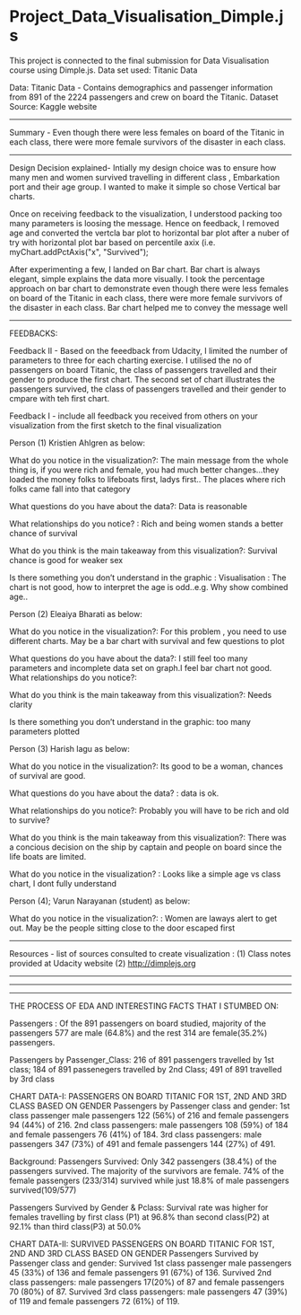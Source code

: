 # Project_Data_Visualisation_Dimple.js
 This project is connected to the final submission for Data Visualisation course using Dimple.js. Data set used: Titanic Data

Data: Titanic Data  - Contains demographics and passenger information from 891 of the 2224 passengers and crew on board the Titanic. Dataset Source: Kaggle website

--------------------------------------------------------------------------------------------------------------------------------------
Summary -
Even though there were less females on board of the Titanic in each class, there were more female survivors of the disaster in each class.

--------------------------------------------------------------------------------------------------------------------------------------
Design Decision explained- 
Intially my design choice was to ensure how many men and women survived travelling in different class , Embarkation port and their age group. I wanted to make it simple so chose Vertical bar charts.

Once on receiving feedback to the visualization, I understood packing too many parameters is loosing the message. Hence on feedback, I removed age and converted the vertcla bar plot to horizontal bar plot after a nuber of try with horizontal plot bar based on percentile axix (i.e. myChart.addPctAxis("x", "Survived");

After experimenting a few, I landed on Bar chart. Bar chart is always elegant, simple explains the data more visually. I took the percentage approach on bar chart to demonstrate even though there were less females on board of the Titanic in each class, there were more female survivors of the disaster in each class. Bar chart helped me to convey the message well

--------------------------------------------------------------------------------------------------------------------------------------

FEEDBACKS:

Feedback II -
Based on the feeedback from Udacity, I limited the number of parameters to three for each charting exercise.  I utilised the no of passengers on board Titanic, the class of passengers travelled and their gender to  produce the first chart. The second set of chart illustrates the passengers survived,  the class of passengers travelled and their gender to cmpare with teh first chart.


Feedback I - include all feedback you received from others on your visualization from the first sketch to the final visualization

Person (1) Kristien Ahlgren as below:

What do you notice in the visualization?: 
  The main message from the whole thing is, if you were rich and female, you had much better changes...they loaded the money folks to lifeboats first, ladys first.. The places where rich folks came fall into that category
  
What questions do you have about the data?: 
  Data is reasonable
  
What relationships do you notice? : 
 Rich and being women stands a better chance of survival
 
What do you think is the main takeaway from this visualization?: 
 Survival chance is good for weaker sex
 
Is there something you don’t understand in the graphic : 
 Visualisation : The chart is not good, how to interpret the age is odd..e.g. Why show combined age..


Person (2) Eleaiya Bharati as below:

What do you notice in the visualization?:
   For this problem , you need to use different charts. May be a bar chart with survival and  few questions to plot
   
What questions do you have about the data?: 
I still feel too many parameters and incomplete data set on graph.I feel bar chart not good.
What relationships do you notice?: 
 
What do you think is the main takeaway from this visualization?: 
Needs clarity

Is there something you don’t understand in the graphic:
too many parameters plotted

Person (3) Harish lagu as below:

What do you notice in the visualization?: 
  Its good to be a woman, chances of survival are good.
  
What questions do you have about the data? :
 data is ok. 
 
What relationships do you notice?: 
 Probably you will have to be rich and old to survive?
 
What do you think is the main takeaway from this visualization?: 
 There was a concious decision on the ship by captain and  people on board since the life boats are limited.
 
What do you notice in the visualization? :
 Looks like a simple age vs class chart, I dont fully understand
 

Person (4); Varun Narayanan (student) as below:

What do you notice in the visualization?: :
 Women are laways alert to get out. May be the people sitting close to the door escaped first
 
--------------------------------------------------------------------------------------------------------------------------------------

Resources -
list of sources consulted to create visualization : 
(1) Class notes provided at Udacity website 
(2) http://dimplejs.org

--------------------------------------------------------------------------------------------------------------------------------------
--------------------------------------------------------------------------------------------------------------------------------------
--------------------------------------------------------------------------------------------------------------------------------------

THE PROCESS OF EDA AND INTERESTING FACTS THAT I STUMBED ON:

Passengers : Of the 891 passengers on board studied, majority of the passengers 577 are male (64.8%) and the rest  314 are female(35.2%) passengers.

Passengers by Passenger_Class: 216 of 891 passengers travelled by 1st class; 184 of 891 passenegers travelled by 2nd Class; 491 of 891 travelled by 3rd class

CHART DATA-I: PASSENGERS ON BOARD TITANIC FOR 1ST, 2ND AND 3RD CLASS BASED ON  GENDER
Passengers by Passenger class and gender: 1st class passenger male passengers 122 (56%) of 216 and female passengers 94 (44%) of 216.
2nd class passengers: male passengers 108 (59%) of 184 and female passengers 76 (41%) of 184. 3rd class passengers: male passengers 347 (73%) of 491 and female passengers 144 (27%) of 491.


Background:
Passengers Survived: Only 342 passengers (38.4%) of the passengers survived. The majority of the survivors are female. 74% of the female passengers (233/314) survived while just 18.8% of male passengers survived(109/577)

Passengers Survived by Gender & Pclass: Survival rate was higher for females travelling by first class (P1) at 96.8% than second class(P2) at 92.1% than third class(P3) at 50.0%


CHART DATA-II: SURVIVED PASSENGERS ON BOARD TITANIC FOR 1ST, 2ND AND 3RD CLASS BASED ON GENDER
Passengers Survived by Passenger class and gender: Survived 1st class passenger  male passengers 45 (33%) of 136 and female passengers 91 (67%) of 136. Survived 2nd class passengers: male passengers 17(20%) of 87 and female passengers 70 (80%) of 87. Survived 3rd class passengers: male passengers 47 (39%) of 119 and female passengers 72 (61%) of 119.




